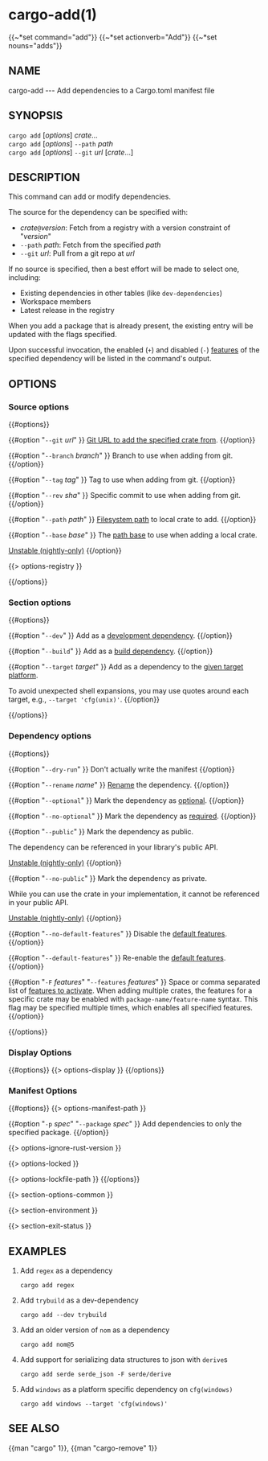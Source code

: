 # cargo-add(1)
{{~*set command="add"}}
{{~*set actionverb="Add"}}
{{~*set nouns="adds"}}

## NAME

cargo-add --- Add dependencies to a Cargo.toml manifest file

## SYNOPSIS

`cargo add` [_options_] _crate_...\
`cargo add` [_options_] `--path` _path_\
`cargo add` [_options_] `--git` _url_ [_crate_...]


## DESCRIPTION

This command can add or modify dependencies.

The source for the dependency can be specified with:

* _crate_`@`_version_: Fetch from a registry with a version constraint of "_version_"
* `--path` _path_: Fetch from the specified _path_
* `--git` _url_: Pull from a git repo at _url_

If no source is specified, then a best effort will be made to select one, including:

* Existing dependencies in other tables (like `dev-dependencies`)
* Workspace members
* Latest release in the registry

When you add a package that is already present, the existing entry will be updated with the flags specified.

Upon successful invocation, the enabled (`+`) and disabled (`-`) [features] of the specified
dependency will be listed in the command's output.

[features]: ../reference/features.html

## OPTIONS

### Source options

{{#options}}

{{#option "`--git` _url_" }}
[Git URL to add the specified crate from](../reference/specifying-dependencies.html#specifying-dependencies-from-git-repositories).
{{/option}}

{{#option "`--branch` _branch_" }}
Branch to use when adding from git.
{{/option}}

{{#option "`--tag` _tag_" }}
Tag to use when adding from git.
{{/option}}

{{#option "`--rev` _sha_" }}
Specific commit to use when adding from git.
{{/option}}

{{#option "`--path` _path_" }}
[Filesystem path](../reference/specifying-dependencies.html#specifying-path-dependencies) to local crate to add.
{{/option}}

{{#option "`--base` _base_" }}
The [path base](../reference/unstable.html#path-bases) to use when adding a local crate.

[Unstable (nightly-only)](../reference/unstable.html#path-bases)
{{/option}}

{{> options-registry }}

{{/options}}

### Section options

{{#options}}

{{#option "`--dev`" }}
Add as a [development dependency](../reference/specifying-dependencies.html#development-dependencies).
{{/option}}

{{#option "`--build`" }}
Add as a [build dependency](../reference/specifying-dependencies.html#build-dependencies).
{{/option}}

{{#option "`--target` _target_" }}
Add as a dependency to the [given target platform](../reference/specifying-dependencies.html#platform-specific-dependencies).

To avoid unexpected shell expansions, you may use quotes around each target, e.g., `--target 'cfg(unix)'`.
{{/option}}

{{/options}}

### Dependency options

{{#options}}

{{#option "`--dry-run`" }}
Don't actually write the manifest
{{/option}}

{{#option "`--rename` _name_" }}
[Rename](../reference/specifying-dependencies.html#renaming-dependencies-in-cargotoml) the dependency.
{{/option}}

{{#option "`--optional`" }}
Mark the dependency as [optional](../reference/features.html#optional-dependencies).
{{/option}}

{{#option "`--no-optional`" }}
Mark the dependency as [required](../reference/features.html#optional-dependencies).
{{/option}}

{{#option "`--public`" }}
Mark the dependency as public. 

The dependency can be referenced in your library's public API.

[Unstable (nightly-only)](../reference/unstable.html#public-dependency)
{{/option}}

{{#option "`--no-public`" }}
Mark the dependency as private. 

While you can use the crate in your implementation, it cannot be referenced in your public API.

[Unstable (nightly-only)](../reference/unstable.html#public-dependency)
{{/option}}

{{#option "`--no-default-features`" }}
Disable the [default features](../reference/features.html#dependency-features).
{{/option}}

{{#option "`--default-features`" }}
Re-enable the [default features](../reference/features.html#dependency-features).
{{/option}}

{{#option "`-F` _features_" "`--features` _features_" }}
Space or comma separated list of [features to
activate](../reference/features.html#dependency-features). When adding multiple
crates, the features for a specific crate may be enabled with
`package-name/feature-name` syntax. This flag may be specified multiple times,
which enables all specified features.
{{/option}}

{{/options}}


### Display Options

{{#options}}
{{> options-display }}
{{/options}}

### Manifest Options

{{#options}}
{{> options-manifest-path }}

{{#option "`-p` _spec_" "`--package` _spec_" }}
Add dependencies to only the specified package.
{{/option}}

{{> options-ignore-rust-version }}

{{> options-locked }}

{{> options-lockfile-path }}
{{/options}}

{{> section-options-common }}

{{> section-environment }}

{{> section-exit-status }}

## EXAMPLES

1. Add `regex` as a dependency

       cargo add regex

2. Add `trybuild` as a dev-dependency

       cargo add --dev trybuild

3. Add an older version of `nom` as a dependency

       cargo add nom@5

4. Add support for serializing data structures to json with `derive`s

       cargo add serde serde_json -F serde/derive

5. Add `windows` as a platform specific dependency on `cfg(windows)`

       cargo add windows --target 'cfg(windows)'

## SEE ALSO
{{man "cargo" 1}}, {{man "cargo-remove" 1}}
